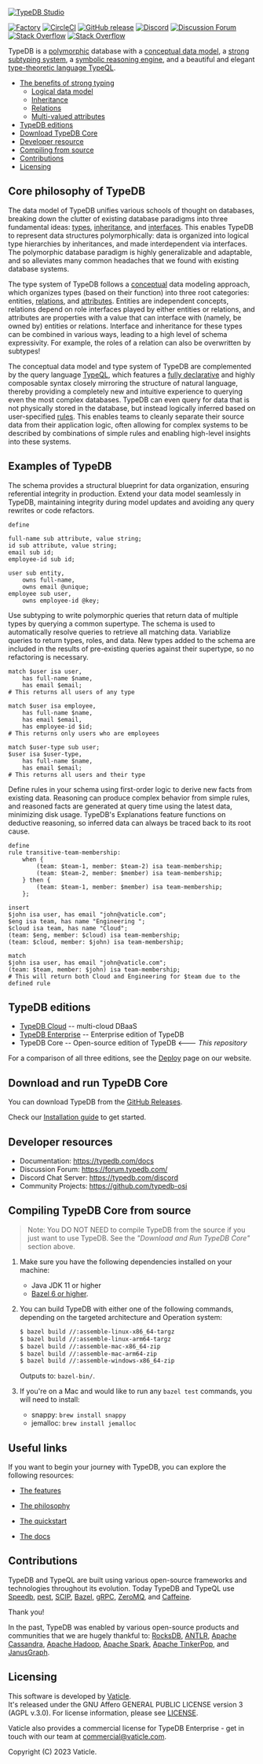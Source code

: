 [![TypeDB Studio](./docs/banner.png)](https://typedb.com/introduction)

[![Factory](https://factory.vaticle.com/api/status/vaticle/typedb/badge.svg)](https://factory.vaticle.com/vaticle/typedb)
[![CircleCI](https://circleci.com/gh/vaticle/typedb/tree/master.svg?style=shield)](https://circleci.com/gh/vaticle/typedb/tree/master)
[![GitHub release](https://img.shields.io/github/release/vaticle/typedb.svg)](https://github.com/vaticle/typedb/releases/latest)
[![Discord](https://img.shields.io/discord/665254494820368395?color=7389D8&label=chat&logo=discord&logoColor=ffffff)](https://vaticle.com/discord)
[![Discussion Forum](https://img.shields.io/discourse/https/forum.vaticle.com/topics.svg)](https://forum.vaticle.com)
[![Stack Overflow](https://img.shields.io/badge/stackoverflow-typedb-796de3.svg)](https://stackoverflow.com/questions/tagged/typedb)
[![Stack Overflow](https://img.shields.io/badge/stackoverflow-typeql-3dce8c.svg)](https://stackoverflow.com/questions/tagged/typeql)

TypeDB is a [polymorphic](https://typedb.com/features#polymorphic-queries) database with 
a [conceptual data model](https://typedb.com/features#conceptual-modeling),
a [strong subtyping system](https://typedb.com/features#strong-type-system),
a [symbolic reasoning engine](https://typedb.com/features#symbolic-reasoning),
and a beautiful and elegant [type-theoretic language TypeQL](https://typedb.com/features#modern-language).

* [The benefits of strong typing](#the-benefits-of-strong-typing)
  * [Logical data model](#logical-data-model) 
  * [Inheritance](#inheritance)
  * [Relations](#relations)
  * [Multi-valued attributes](#multi-valued-attributes)
* [TypeDB editions](#typedb-editions)
* [Download TypeDB Core](#download-and-run-typedb-core)
* [Developer resource](#developer-resources)
* [Compiling from source](#compiling-typedb-core-from-source)
* [Contributions](#contributions)
* [Licensing](#licensing)

## Core philosophy of TypeDB

The data model of TypeDB unifies various schools of thought on databases,
breaking down the clutter of existing database paradigms into three fundamental ideas:
[types](https://typedb.com/features#strong-type-system),
[inheritance](https://typedb.com/features#conceptual-modeling),
and [interfaces](https://typedb.com/features#polymorphic-queries).
This enables TypeDB to represent data structures polymorphically:
data is organized into logical type hierarchies by inheritances, and made interdependent via interfaces.
The polymorphic database paradigm is highly generalizable and adaptable,
and so alleviates many common headaches that we found with existing database systems.

The type system of TypeDB follows a [conceptual](https://typedb.com/features#conceptual-modeling) data modeling approach,
which organizes types (based on their function) into three root categories: entities,
[relations](https://typedb.com/features#expressive-relations),
and [attributes](https://typedb.com/features#intuitive-attributes).
Entities are independent concepts, relations depend on role interfaces played by either entities or relations,
and attributes are properties with a value that can interface with (namely, be owned by) entities or relations.
Interface and inheritance for these types can be combined in various ways,
leading to a high level of schema expressivity.
For example, the roles of a relation can also be overwritten by subtypes! 

The conceptual data model and type system of TypeDB are complemented by the query language [TypeQL](https://github.com/vaticle/typeql),
which features a [fully declarative](https://typedb.com/features#modern-language) and highly composable syntax
closely mirroring the structure of natural language,
thereby providing a completely new and intuitive experience to querying even the most complex databases.
TypeDB can even query for data that is not physically stored in the database,
but instead logically inferred based on user-specified [rules](https://typedb.com/features#symbolic-reasoning).
This enables teams to cleanly separate their source data from their application logic,
often allowing for complex systems to be described by combinations of simple rules
and enabling high-level insights into these systems.

## Examples of TypeDB

The schema provides a structural blueprint for data organization, ensuring referential integrity in production.
Extend your data model seamlessly in TypeDB,
maintaining integrity during model updates and avoiding any query rewrites or code refactors.

```typeql
define

full-name sub attribute, value string;
id sub attribute, value string;
email sub id;
employee-id sub id;

user sub entity,
    owns full-name,
    owns email @unique;
employee sub user,
    owns employee-id @key;
```

Use subtyping to write polymorphic queries that return data of multiple types by querying a common supertype.
The schema is used to automatically resolve queries to retrieve all matching data.
Variablize queries to return types, roles, and data.
New types added to the schema are included in the results of pre-existing queries against their supertype,
so no refactoring is necessary.

```typeql
match $user isa user,
    has full-name $name,
    has email $email;
# This returns all users of any type

match $user isa employee,
    has full-name $name,
    has email $email,
    has employee-id $id;
# This returns only users who are employees

match $user-type sub user;
$user isa $user-type,
    has full-name $name,
    has email $email;
# This returns all users and their type
```

Define rules in your schema using first-order logic to derive new facts from existing data.
Reasoning can produce complex behavior from simple rules,
and reasoned facts are generated at query time using the latest data, minimizing disk usage.
TypeDB's Explanations feature functions on deductive reasoning,
so inferred data can always be traced back to its root cause.

```typeql
define
rule transitive-team-membership:
    when {
        (team: $team-1, member: $team-2) isa team-membership;
        (team: $team-2, member: $member) isa team-membership;
    } then {
        (team: $team-1, member: $member) isa team-membership;
    };

insert
$john isa user, has email "john@vaticle.com";
$eng isa team, has name "Engineering ";
$cloud isa team, has name "Cloud";
(team: $eng, member: $cloud) isa team-membership;
(team: $cloud, member: $john) isa team-membership;

match
$john isa user, has email "john@vaticle.com";
(team: $team, member: $john) isa team-membership;
# This will return both Cloud and Engineering for $team due to the defined rule
```

## TypeDB editions

* [TypeDB Cloud](https://cloud.typedb.com) -- multi-cloud DBaaS
* [TypeDB Enterprise](mailto://sales@vaticle.com) -- Enterprise edition of TypeDB
* TypeDB Core -- Open-source edition of TypeDB <--- _This repository_

For a comparison of all three editions, see the [Deploy](https://typedb.com/deploy) page on our website.

## Download and run TypeDB Core

You can download TypeDB from the [GitHub Releases](https://github.com/vaticle/typedb/releases). 

Check our [Installation guide](https://typedb.com/docs/typedb/2.x/installation) to get started.

## Developer resources

- Documentation: https://typedb.com/docs
- Discussion Forum: https://forum.typedb.com/
- Discord Chat Server: https://typedb.com/discord
- Community Projects: https://github.com/typedb-osi

## Compiling TypeDB Core from source

> Note: You DO NOT NEED to compile TypeDB from the source if you just want to use TypeDB. See the _"Download and Run 
> TypeDB Core"_ section above.

1. Make sure you have the following dependencies installed on your machine:
   - Java JDK 11 or higher
   - [Bazel 6 or higher](https://bazel.build/install).

2. You can build TypeDB with either one of the following commands, depending on the targeted architecture and 
   Operation system: 

   ```sh
   $ bazel build //:assemble-linux-x86_64-targz
   $ bazel build //:assemble-linux-arm64-targz
   $ bazel build //:assemble-mac-x86_64-zip
   $ bazel build //:assemble-mac-arm64-zip
   $ bazel build //:assemble-windows-x86_64-zip
   ```

   Outputs to: `bazel-bin/`.

3. If you're on a Mac and would like to run any `bazel test` commands, you will need to install:
   - snappy: `brew install snappy`
   - jemalloc: `brew install jemalloc`

## Useful links

If you want to begin your journey with TypeDB, you can explore the following resources:

* [The features](https://typedb.com/features)

* [The philosophy](https://typedb.com/philosophy)

* [The quickstart](https://typedb.com/docs/typedb/2.x/quickstart-guide)

* [The docs](https://typedb.com/docs/typedb/2.x/overview)

## Contributions

TypeDB and TypeQL are built using various open-source frameworks and technologies throughout its evolution. 
Today TypeDB and TypeQL use
[Speedb](https://www.speedb.io/),
[pest](https://pest.rs/),
[SCIP](https://www.scipopt.org),
[Bazel](https://bazel.build),
[gRPC](https://grpc.io),
[ZeroMQ](https://zeromq.org), 
and [Caffeine](https://github.com/ben-manes/caffeine). 

Thank you!

In the past, TypeDB was enabled by various open-source products and communities that we are hugely thankful to:
[RocksDB](https://rocksdb.org),
[ANTLR](https://www.antlr.org),
[Apache Cassandra](http://cassandra.apache.org), 
[Apache Hadoop](https://hadoop.apache.org), 
[Apache Spark](http://spark.apache.org), 
[Apache TinkerPop](http://tinkerpop.apache.org), 
and [JanusGraph](http://janusgraph.org). 

## Licensing

This software is developed by [Vaticle](https://vaticle.com/).  
It's released under the GNU Affero GENERAL PUBLIC LICENSE version 3 (AGPL v.3.0).
For license information, please see [LICENSE](https://github.com/vaticle/typedb/blob/master/LICENSE). 

Vaticle also provides a commercial license for TypeDB Enterprise - get in touch with our team at 
[commercial@vaticle.com](emailto://sales@vaticle.com).

Copyright (C) 2023 Vaticle.

